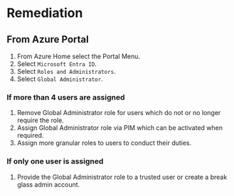 # Remediation

## From Azure Portal

1. From Azure Home select the Portal Menu.
2. Select `Microsoft Entra ID`.
3. Select `Roles and Administrators`.
4. Select `Global Administrator`.

### If more than 4 users are assigned

1. Remove Global Administrator role for users which do not or no longer require the role.
2. Assign Global Administrator role via PIM which can be activated when required.
3. Assign more granular roles to users to conduct their duties.

### If only one user is assigned

1. Provide the Global Administrator role to a trusted user or create a break glass admin account.
